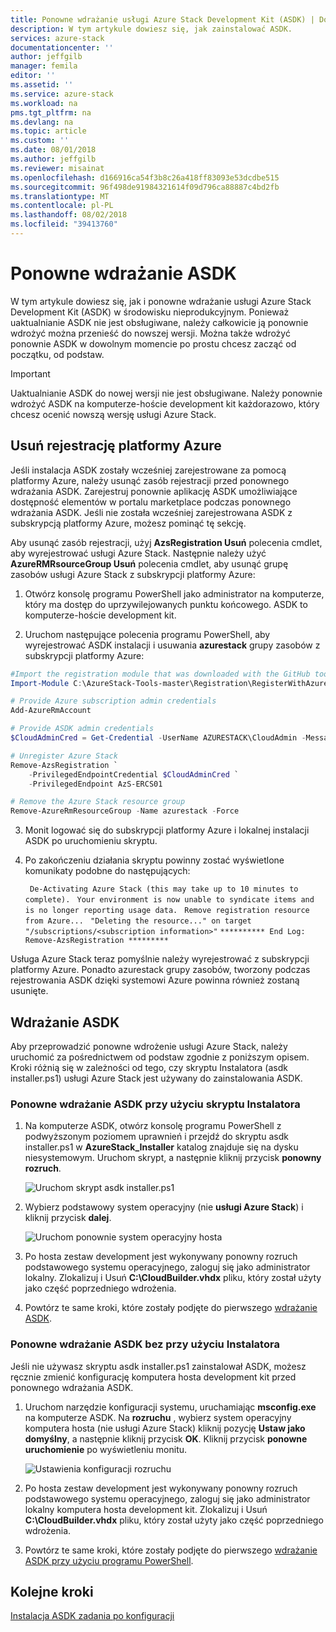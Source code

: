 ```yaml
---
title: Ponowne wdrażanie usługi Azure Stack Development Kit (ASDK) | Dokumentacja firmy Microsoft
description: W tym artykule dowiesz się, jak zainstalować ASDK.
services: azure-stack
documentationcenter: ''
author: jeffgilb
manager: femila
editor: ''
ms.assetid: ''
ms.service: azure-stack
ms.workload: na
pms.tgt_pltfrm: na
ms.devlang: na
ms.topic: article
ms.custom: ''
ms.date: 08/01/2018
ms.author: jeffgilb
ms.reviewer: misainat
ms.openlocfilehash: d166916ca54f3b8c26a418ff83093e53dcdbe515
ms.sourcegitcommit: 96f498de91984321614f09d796ca88887c4bd2fb
ms.translationtype: MT
ms.contentlocale: pl-PL
ms.lasthandoff: 08/02/2018
ms.locfileid: "39413760"
---
```

# <a name="redeploy-the-asdk"></a>Ponowne wdrażanie ASDK
W tym artykule dowiesz się, jak i ponowne wdrażanie usługi Azure Stack Development Kit (ASDK) w środowisku nieprodukcyjnym. Ponieważ uaktualnianie ASDK nie jest obsługiwane, należy całkowicie ją ponownie wdrożyć można przenieść do nowszej wersji. Można także wdrożyć ponownie ASDK w dowolnym momencie po prostu chcesz zacząć od początku, od podstaw.

> [!IMPORTANT]
> Uaktualnianie ASDK do nowej wersji nie jest obsługiwane. Należy ponownie wdrożyć ASDK na komputerze-hoście development kit każdorazowo, który chcesz ocenić nowszą wersję usługi Azure Stack.

## <a name="remove-azure-registration"></a>Usuń rejestrację platformy Azure 
Jeśli instalacja ASDK zostały wcześniej zarejestrowane za pomocą platformy Azure, należy usunąć zasób rejestracji przed ponownego wdrażania ASDK. Zarejestruj ponownie aplikację ASDK umożliwiające dostępność elementów w portalu marketplace podczas ponownego wdrażania ASDK. Jeśli nie została wcześniej zarejestrowana ASDK z subskrypcją platformy Azure, możesz pominąć tę sekcję.

Aby usunąć zasób rejestracji, użyj **AzsRegistration Usuń** polecenia cmdlet, aby wyrejestrować usługi Azure Stack. Następnie należy użyć **AzureRMRsourceGroup Usuń** polecenia cmdlet, aby usunąć grupę zasobów usługi Azure Stack z subskrypcji platformy Azure:

1. Otwórz konsolę programu PowerShell jako administrator na komputerze, który ma dostęp do uprzywilejowanych punktu końcowego. ASDK to komputerze-hoście development kit.

2. Uruchom następujące polecenia programu PowerShell, aby wyrejestrować ASDK instalacji i usuwania **azurestack** grupy zasobów z subskrypcji platformy Azure:

  ```Powershell    
  #Import the registration module that was downloaded with the GitHub tools
  Import-Module C:\AzureStack-Tools-master\Registration\RegisterWithAzure.psm1

  # Provide Azure subscription admin credentials
  Add-AzureRmAccount

  # Provide ASDK admin credentials
  $CloudAdminCred = Get-Credential -UserName AZURESTACK\CloudAdmin -Message "Enter the cloud domain credentials to access the privileged endpoint"

  # Unregister Azure Stack
  Remove-AzsRegistration `
      -PrivilegedEndpointCredential $CloudAdminCred `
      -PrivilegedEndpoint AzS-ERCS01

  # Remove the Azure Stack resource group
  Remove-AzureRmResourceGroup -Name azurestack -Force
  ```

3. Monit logować się do subskrypcji platformy Azure i lokalnej instalacji ASDK po uruchomieniu skryptu.
4. Po zakończeniu działania skryptu powinny zostać wyświetlone komunikaty podobne do następujących:

    ` De-Activating Azure Stack (this may take up to 10 minutes to complete).` ` Your environment is now unable to syndicate items and is no longer reporting usage data.` ` Remove registration resource from Azure...` ` "Deleting the resource..." on target "/subscriptions/<subscription information>"` ` ********** End Log: Remove-AzsRegistration ********* `



Usługa Azure Stack teraz pomyślnie należy wyrejestrować z subskrypcji platformy Azure. Ponadto azurestack grupy zasobów, tworzony podczas rejestrowania ASDK dzięki systemowi Azure powinna również zostaną usunięte.

## <a name="deploy-the-asdk"></a>Wdrażanie ASDK
Aby przeprowadzić ponowne wdrożenie usługi Azure Stack, należy uruchomić za pośrednictwem od podstaw zgodnie z poniższym opisem. Kroki różnią się w zależności od tego, czy skryptu Instalatora (asdk installer.ps1) usługi Azure Stack jest używany do zainstalowania ASDK.

### <a name="redeploy-the-asdk-using-the-installer-script"></a>Ponowne wdrażanie ASDK przy użyciu skryptu Instalatora
1. Na komputerze ASDK, otwórz konsolę programu PowerShell z podwyższonym poziomem uprawnień i przejdź do skryptu asdk installer.ps1 w **AzureStack_Installer** katalog znajduje się na dysku niesystemowym. Uruchom skrypt, a następnie kliknij przycisk **ponowny rozruch**.

   ![Uruchom skrypt asdk installer.ps1](media/asdk-redeploy/1.png)

2. Wybierz podstawowy system operacyjny (nie **usługi Azure Stack**) i kliknij przycisk **dalej**.

   ![Uruchom ponownie system operacyjny hosta](media/asdk-redeploy/2.png)

3. Po hosta zestaw development jest wykonywany ponowny rozruch podstawowego systemu operacyjnego, zaloguj się jako administrator lokalny. Zlokalizuj i Usuń **C:\CloudBuilder.vhdx** pliku, który został użyty jako część poprzedniego wdrożenia. 

4. Powtórz te same kroki, które zostały podjęte do pierwszego [wdrażanie ASDK](asdk-install.md).

### <a name="redeploy-the-asdk-without-using-the-installer"></a>Ponowne wdrażanie ASDK bez przy użyciu Instalatora
Jeśli nie używasz skryptu asdk installer.ps1 zainstalował ASDK, możesz ręcznie zmienić konfigurację komputera hosta development kit przed ponownego wdrażania ASDK.

1. Uruchom narzędzie konfiguracji systemu, uruchamiając **msconfig.exe** na komputerze ASDK. Na **rozruchu** , wybierz system operacyjny komputera hosta (nie usługi Azure Stack) kliknij pozycję **Ustaw jako domyślny**, a następnie kliknij przycisk **OK**. Kliknij przycisk **ponowne uruchomienie** po wyświetleniu monitu.

      ![Ustawienia konfiguracji rozruchu](media/asdk-redeploy/4.png)

2. Po hosta zestaw development jest wykonywany ponowny rozruch podstawowego systemu operacyjnego, zaloguj się jako administrator lokalny komputera hosta development kit. Zlokalizuj i Usuń **C:\CloudBuilder.vhdx** pliku, który został użyty jako część poprzedniego wdrożenia. 

3. Powtórz te same kroki, które zostały podjęte do pierwszego [wdrażanie ASDK przy użyciu programu PowerShell](asdk-deploy-powershell.md).


## <a name="next-steps"></a>Kolejne kroki
[Instalacja ASDK zadania po konfiguracji](asdk-post-deploy.md)




